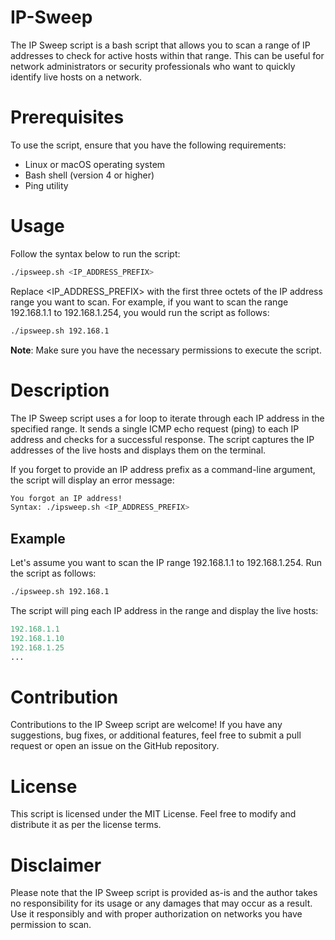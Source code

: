 # IP-Sweep
The IP Sweep script is a bash script that allows you to scan a range of IP addresses to check for active hosts within that range. This can be useful for network administrators or security professionals who want to quickly identify live hosts on a network.

# Prerequisites
To use the script, ensure that you have the following requirements:

- Linux or macOS operating system
- Bash shell (version 4 or higher)
- Ping utility

# Usage
Follow the syntax below to run the script:

```bash
./ipsweep.sh <IP_ADDRESS_PREFIX>
```

Replace <IP_ADDRESS_PREFIX> with the first three octets of the IP address range you want to scan. For example, if you want to scan the range 192.168.1.1 to 192.168.1.254, you would run the script as follows:

```bash
./ipsweep.sh 192.168.1
```
**Note**: Make sure you have the necessary permissions to execute the script.

# Description
The IP Sweep script uses a for loop to iterate through each IP address in the specified range. It sends a single ICMP echo request (ping) to each IP address and checks for a successful response. The script captures the IP addresses of the live hosts and displays them on the terminal.

If you forget to provide an IP address prefix as a command-line argument, the script will display an error message:

```bash
You forgot an IP address!
Syntax: ./ipsweep.sh <IP_ADDRESS_PREFIX>
```
## Example
Let's assume you want to scan the IP range 192.168.1.1 to 192.168.1.254. Run the script as follows:

```bash
./ipsweep.sh 192.168.1
```
The script will ping each IP address in the range and display the live hosts:

```python
192.168.1.1
192.168.1.10
192.168.1.25
...
```

# Contribution
Contributions to the IP Sweep script are welcome! If you have any suggestions, bug fixes, or additional features, feel free to submit a pull request or open an issue on the GitHub repository.

# License
This script is licensed under the MIT License. Feel free to modify and distribute it as per the license terms.

# Disclaimer
Please note that the IP Sweep script is provided as-is and the author takes no responsibility for its usage or any damages that may occur as a result. Use it responsibly and with proper authorization on networks you have permission to scan.
